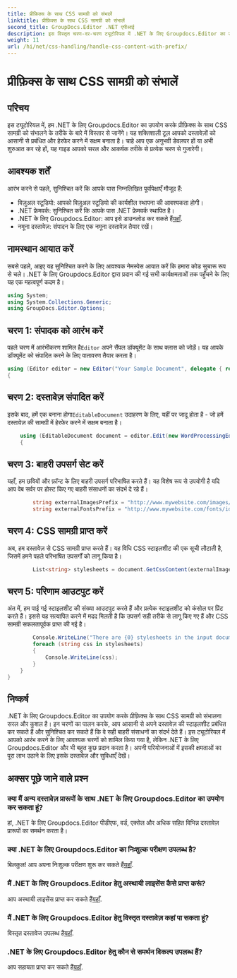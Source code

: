 ```yaml
---
title: प्रीफ़िक्स के साथ CSS सामग्री को संभालें
linktitle: प्रीफ़िक्स के साथ CSS सामग्री को संभालें
second_title: GroupDocs.Editor .NET एपीआई
description: इस विस्तृत चरण-दर-चरण ट्यूटोरियल में .NET के लिए Groupdocs.Editor का उपयोग करके प्रीफ़िक्स के साथ CSS सामग्री को संभालना सीखें। सभी स्तरों के डेवलपर्स के लिए बिल्कुल सही।
weight: 11
url: /hi/net/css-handling/handle-css-content-with-prefix/
---
```


# प्रीफ़िक्स के साथ CSS सामग्री को संभालें

## परिचय
इस ट्यूटोरियल में, हम .NET के लिए Groupdocs.Editor का उपयोग करके प्रीफ़िक्स के साथ CSS सामग्री को संभालने के तरीके के बारे में विस्तार से जानेंगे। यह शक्तिशाली टूल आपको दस्तावेज़ों को आसानी से प्रबंधित और हेरफेर करने में सक्षम बनाता है। चाहे आप एक अनुभवी डेवलपर हों या अभी शुरुआत कर रहे हों, यह गाइड आपको सरल और आकर्षक तरीके से प्रत्येक चरण से गुजारेगी।
## आवश्यक शर्तें
आरंभ करने से पहले, सुनिश्चित करें कि आपके पास निम्नलिखित पूर्वापेक्षाएँ मौजूद हैं:
- विज़ुअल स्टूडियो: आपको विज़ुअल स्टूडियो की कार्यशील स्थापना की आवश्यकता होगी।
- .NET फ्रेमवर्क: सुनिश्चित करें कि आपके पास .NET फ्रेमवर्क स्थापित है।
-  .NET के लिए Groupdocs.Editor: आप इसे डाउनलोड कर सकते हैं[यहाँ](https://releases.groupdocs.com/editor/net/).
- नमूना दस्तावेज़: संपादन के लिए एक नमूना दस्तावेज़ तैयार रखें।
## नामस्थान आयात करें
सबसे पहले, आइए यह सुनिश्चित करने के लिए आवश्यक नेमस्पेस आयात करें कि हमारा कोड सुचारू रूप से चले। .NET के लिए Groupdocs.Editor द्वारा प्रदान की गई सभी कार्यक्षमताओं तक पहुँचने के लिए यह एक महत्वपूर्ण कदम है।
```csharp
using System;
using System.Collections.Generic;
using GroupDocs.Editor.Options;
```
## चरण 1: संपादक को आरंभ करें
 पहले चरण में आरंभीकरण शामिल है`Editor` अपने सैंपल डॉक्यूमेंट के साथ क्लास को जोड़ें। यह आपके डॉक्यूमेंट को संपादित करने के लिए वातावरण तैयार करता है।
```csharp
using (Editor editor = new Editor("Your Sample Document", delegate { return new WordProcessingLoadOptions(); }))
{
```
## चरण 2: दस्तावेज़ संपादित करें
इसके बाद, हमें एक बनाना होगा`EditableDocument` उदाहरण के लिए, यहीं पर जादू होता है - जो हमें दस्तावेज़ की सामग्री में हेरफेर करने में सक्षम बनाता है।
```csharp
    using (EditableDocument document = editor.Edit(new WordProcessingEditOptions()))
    {
```
## चरण 3: बाहरी उपसर्ग सेट करें
यहाँ, हम छवियों और फ़ॉन्ट के लिए बाहरी उपसर्ग परिभाषित करते हैं। यह विशेष रूप से उपयोगी है यदि आप वेब सर्वर पर होस्ट किए गए बाहरी संसाधनों का संदर्भ दे रहे हैं।
```csharp
        string externalImagesPrefix = "http://www.mywebsite.com/images/id=";
        string externalFontsPrefix = "http://www.mywebsite.com/fonts/id=";
```
## चरण 4: CSS सामग्री प्राप्त करें
अब, हम दस्तावेज़ से CSS सामग्री प्राप्त करते हैं। यह विधि CSS स्टाइलशीट की एक सूची लौटाती है, जिसमें हमने पहले परिभाषित उपसर्गों को लागू किया है।
```csharp
        List<string> stylesheets = document.GetCssContent(externalImagesPrefix, externalFontsPrefix);
```
## चरण 5: परिणाम आउटपुट करें
अंत में, हम पाई गई स्टाइलशीट की संख्या आउटपुट करते हैं और प्रत्येक स्टाइलशीट को कंसोल पर प्रिंट करते हैं। इससे यह सत्यापित करने में मदद मिलती है कि उपसर्ग सही तरीके से लागू किए गए हैं और CSS सामग्री सफलतापूर्वक प्राप्त की गई है।
```csharp
        Console.WriteLine("There are {0} stylesheets in the input document", stylesheets.Count);
        foreach (string css in stylesheets)
        {
            Console.WriteLine(css);
        }
    }
}
```
## निष्कर्ष
.NET के लिए Groupdocs.Editor का उपयोग करके प्रीफ़िक्स के साथ CSS सामग्री को संभालना सरल और कुशल है। इन चरणों का पालन करके, आप आसानी से अपने दस्तावेज़ की स्टाइलशीट प्रबंधित कर सकते हैं और सुनिश्चित कर सकते हैं कि वे सही बाहरी संसाधनों का संदर्भ देते हैं। इस ट्यूटोरियल में आपको आरंभ करने के लिए आवश्यक चरणों को शामिल किया गया है, लेकिन .NET के लिए Groupdocs.Editor और भी बहुत कुछ प्रदान करता है। अपनी परियोजनाओं में इसकी क्षमताओं का पूरा लाभ उठाने के लिए इसके दस्तावेज़ और सुविधाएँ देखें।
## अक्सर पूछे जाने वाले प्रश्न
### क्या मैं अन्य दस्तावेज़ प्रारूपों के साथ .NET के लिए Groupdocs.Editor का उपयोग कर सकता हूं?
हां, .NET के लिए Groupdocs.Editor पीडीएफ, वर्ड, एक्सेल और अधिक सहित विभिन्न दस्तावेज़ प्रारूपों का समर्थन करता है।
### क्या .NET के लिए Groupdocs.Editor का निःशुल्क परीक्षण उपलब्ध है?
 बिलकुल! आप अपना निःशुल्क परीक्षण शुरू कर सकते हैं[यहाँ](https://releases.groupdocs.com/).
### मैं .NET के लिए Groupdocs.Editor हेतु अस्थायी लाइसेंस कैसे प्राप्त करूं?
 आप अस्थायी लाइसेंस प्राप्त कर सकते हैं[यहाँ](https://purchase.groupdocs.com/temporary-license/).
### मैं .NET के लिए Groupdocs.Editor हेतु विस्तृत दस्तावेज़ कहां पा सकता हूं?
 विस्तृत दस्तावेज उपलब्ध है[यहाँ](https://tutorials.groupdocs.com/editor/net/).
### .NET के लिए Groupdocs.Editor हेतु कौन से समर्थन विकल्प उपलब्ध हैं?
 आप सहायता प्राप्त कर सकते हैं[यहाँ](https://forum.groupdocs.com/c/editor/20).